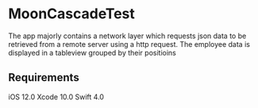 # MoonCascadeTest
The app majorly contains a network layer which requests json data to be retrieved from a remote server using a http request.
The employee data is displayed in a tableview grouped by their positioins

## Requirements
iOS 12.0
Xcode 10.0
Swift 4.0
